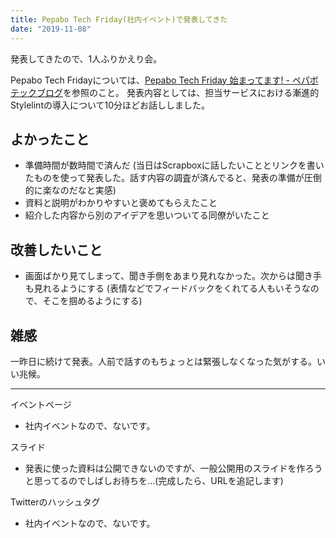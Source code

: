 ```yaml
---
title: Pepabo Tech Friday(社内イベント)で発表してきた
date: "2019-11-08"
---
```


発表してきたので、1人ふりかえり会。

Pepabo Tech Fridayについては、[Pepabo Tech Friday 始まってます! - ペパボテックブログ](https://tech.pepabo.com/2018/09/11/pepabo-tech-friday/)を参照のこと。
発表内容としては、担当サービスにおける漸進的Stylelintの導入について10分ほどお話ししました。

## よかったこと
- 準備時間が数時間で済んだ (当日はScrapboxに話したいこととリンクを書いたものを使って発表した。話す内容の調査が済んでると、発表の準備が圧倒的に楽なのだなと実感)
- 資料と説明がわかりやすいと褒めてもらえたこと
- 紹介した内容から別のアイデアを思いついてる同僚がいたこと

## 改善したいこと
- 画面ばかり見てしまって、聞き手側をあまり見れなかった。次からは聞き手も見れるようにする (表情などでフィードバックをくれてる人もいそうなので、そこを掴めるようにする)

## 雑感
一昨日に続けて発表。人前で話すのもちょっとは緊張しなくなった気がする。いい兆候。

---

イベントページ
- 社内イベントなので、ないです。

スライド
- 発表に使った資料は公開できないのですが、一般公開用のスライドを作ろうと思ってるのでしばしお待ちを...(完成したら、URLを追記します)

Twitterのハッシュタグ
- 社内イベントなので、ないです。
